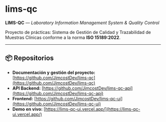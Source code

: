 # lims-qc

**LIMS-QC** — *Laboratory Information Management System & Quality Control*

Proyecto de prácticas: Sistema de Gestión de Calidad y Trazabilidad de Muestras Clínicas conforme a la norma **ISO 15189:2022**.

---

## 📦 Repositorios

- **Documentación y gestión del proyecto:** [https://github.com/JimcostDev/lims-qc](https://github.com/JimcostDev/lims-qc)
- **API Backend:** [https://github.com/JimcostDev/lims-qc-api](https://github.com/JimcostDev/lims-qc-api)
- **Frontend:** [https://github.com/JimcostDev/lims-qc-ui](https://github.com/JimcostDev/lims-qc-ui)
- **Demo en vivo:** [https://lims-qc-ui.vercel.app/](https://lims-qc-ui.vercel.app/)